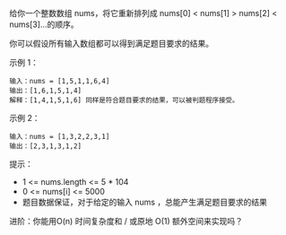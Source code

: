 给你一个整数数组 nums，将它重新排列成 nums[0] < nums[1] > nums[2] < nums[3]...的顺序。

你可以假设所有输入数组都可以得到满足题目要求的结果。



示例 1：

    输入：nums = [1,5,1,1,6,4]
    输出：[1,6,1,5,1,4]
    解释：[1,4,1,5,1,6] 同样是符合题目要求的结果，可以被判题程序接受。
示例 2：

    输入：nums = [1,3,2,2,3,1]
    输出：[2,3,1,3,1,2]


提示：

- 1 <= nums.length <= 5 * 104
- 0 <= nums[i] <= 5000
- 题目数据保证，对于给定的输入 nums ，总能产生满足题目要求的结果


进阶：你能用O(n) 时间复杂度和 / 或原地 O(1) 额外空间来实现吗？

